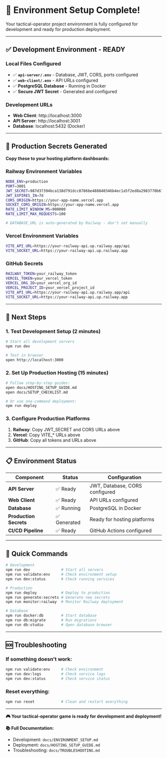 # 🎉 Environment Setup Complete!

Your tactical-operator project environment is fully configured for development and ready for production deployment.

---

## ✅ **Development Environment - READY**

### Local Files Configured
- ✅ **`api-server/.env`** - Database, JWT, CORS, ports configured
- ✅ **`web-client/.env`** - API URLs configured  
- ✅ **PostgreSQL Database** - Running in Docker
- ✅ **Secure JWT Secret** - Generated and configured

### Development URLs
- **Web Client**: http://localhost:3000
- **API Server**: http://localhost:3001
- **Database**: localhost:5432 (Docker)

---

## 🔑 **Production Secrets Generated**

**Copy these to your hosting platform dashboards:**

### Railway Environment Variables
```bash
NODE_ENV=production
PORT=3001
JWT_SECRET=987d37394bca138d791dcc8786be488840346b4ec1a5f2ed8a2983770b67ba9c
JWT_EXPIRES_IN=7d
CORS_ORIGIN=https://your-app-name.vercel.app
SOCKET_CORS_ORIGIN=https://your-app-name.vercel.app
RATE_LIMIT_WINDOW_MS=900000
RATE_LIMIT_MAX_REQUESTS=100

# DATABASE_URL is auto-generated by Railway - don't set manually
```

### Vercel Environment Variables
```bash
VITE_API_URL=https://your-railway-api.up.railway.app/api
VITE_SOCKET_URL=https://your-railway-api.up.railway.app
```

### GitHub Secrets
```bash
RAILWAY_TOKEN=your_railway_token
VERCEL_TOKEN=your_vercel_token
VERCEL_ORG_ID=your_vercel_org_id
VERCEL_PROJECT_ID=your_vercel_project_id
VITE_API_URL=https://your-railway-api.up.railway.app/api
VITE_SOCKET_URL=https://your-railway-api.up.railway.app
```

---

## 🚀 **Next Steps**

### 1. **Test Development Setup (2 minutes)**
```bash
# Start all development servers
npm run dev

# Test in browser
open http://localhost:3000
```

### 2. **Set Up Production Hosting (15 minutes)**
```bash
# Follow step-by-step guides:
open docs/HOSTING_SETUP_GUIDE.md
open docs/SETUP_CHECKLIST.md

# Or use one-command deployment:
npm run deploy
```

### 3. **Configure Production Platforms**
1. **Railway**: Copy JWT_SECRET and CORS URLs above
2. **Vercel**: Copy VITE_* URLs above  
3. **GitHub**: Copy all tokens and URLs above

---

## 📋 **Environment Status**

| Component | Status | Configuration |
|-----------|--------|---------------|
| **API Server** | ✅ Ready | JWT, Database, CORS configured |
| **Web Client** | ✅ Ready | API URLs configured |
| **Database** | ✅ Running | PostgreSQL in Docker |
| **Production Secrets** | ✅ Generated | Ready for hosting platforms |
| **CI/CD Pipeline** | ✅ Ready | GitHub Actions configured |

---

## 🔧 **Quick Commands**

```bash
# Development
npm run dev              # Start all servers
npm run validate:env     # Check environment setup
npm run dev:status       # Check running services

# Production
npm run deploy           # Deploy to production
npm run generate:secrets # Generate new secrets
npm run monitor:railway  # Monitor Railway deployment

# Database
npm run docker:db        # Start database
npm run db:migrate       # Run migrations
npm run db:studio        # Open database browser
```

---

## 🆘 **Troubleshooting**

### If something doesn't work:
```bash
npm run validate:env     # Check environment
npm run dev:logs         # Check service logs
npm run dev:status       # Check service status
```

### Reset everything:
```bash
npm run reset            # Clean and restart everything
```

---

**🎮 Your tactical-operator game is ready for development and deployment!**

**📚 Full Documentation:**
- Development: `docs/ENVIRONMENT_SETUP.md`
- Deployment: `docs/HOSTING_SETUP_GUIDE.md`
- Troubleshooting: `docs/TROUBLESHOOTING.md`
